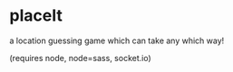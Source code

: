 # placeIt

a location guessing game which can take any which way!

(requires node, node=sass, socket.io) 
